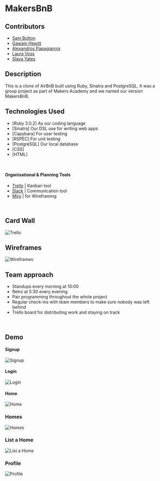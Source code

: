 # MakersBnB

## Contributors

* [Sam Button](https://github.com/SamButton12)
* [Gawain Hewitt](https://github.com/gawainhewitt)
* [Alexandros Papagiannis](https://github.com/Alexandros91)
* [Laura Voss](https://github.com/laura-voss)
* [Slava Yates](https://github.com/amfibiya17)

## Description

This is a clone of AirBnB built using Ruby, Sinatra and PostgreSQL. It was a group project as part of Makers Academy and we named our version MakersBnB.
<br>

## Technologies Used

- [Ruby 3.0.2] As our coding language
- [Sinatra] Our DSL use for writing web apps
- [Capybara] For user testing
- [RSPEC] For unit testing
- [PostgreSQL] Our local database
- [CSS]
- [HTML]
<br>

#### Organisational & Planning Tools

- [Trello](https://trello.com/en) | Kanban tool
- [Slack](https://slack.com/intl/en-gb/) | Communication tool
- [Miro](https://miro.com/) | for Wireframing
<br>

## Card Wall

![Trello](readme_images/trello.png)

## Wireframes

![Wireframes](readme_images/wireframes.png)

## Team approach

* Standups every morning at 10:00
* Retro at 5:30 every evening
* Pair programming throughout the whole project
* Regular check-ins with team members to make sure nobody was left behind
* Trello board for distributing work and staying on track
<br>

## Demo

#### Signup
![Signup](readme_images/signup.png)

#### Login
![Login](readme_images/login.png)

#### Home
![Home](readme_images/home.png)

### Homes
![Homes](readme_images/homes.png)

### List a Home
![List a Home](readme_images/list_a_home.png)

### Profile
![Profile](readme_images/profile.png)